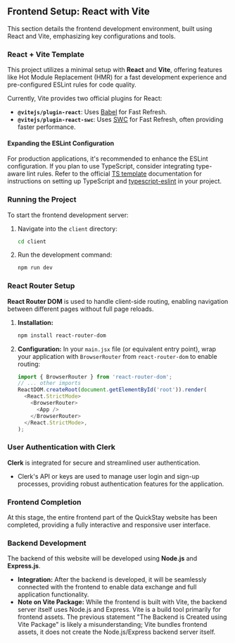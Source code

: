 ## Frontend Setup: React with Vite

This section details the frontend development environment, built using React and Vite, emphasizing key configurations and tools.

### React + Vite Template

This project utilizes a minimal setup with **React** and **Vite**, offering features like Hot Module Replacement (HMR) for a fast development experience and pre-configured ESLint rules for code quality.

Currently, Vite provides two official plugins for React:

* **`@vitejs/plugin-react`**: Uses [Babel](https://babeljs.io/) for Fast Refresh.
* **`@vitejs/plugin-react-swc`**: Uses [SWC](https://swc.rs/) for Fast Refresh, often providing faster performance.

#### Expanding the ESLint Configuration

For production applications, it's recommended to enhance the ESLint configuration. If you plan to use TypeScript, consider integrating type-aware lint rules. Refer to the official [TS template](https://vitejs.dev/guide/features.html#typescript) documentation for instructions on setting up TypeScript and [typescript-eslint](https://typescript-eslint.io/) in your project.

### Running the Project

To start the frontend development server:

1.  Navigate into the `client` directory:
    ```bash
    cd client
    ```
2.  Run the development command:
    ```bash
    npm run dev
    ```

### React Router Setup

**React Router DOM** is used to handle client-side routing, enabling navigation between different pages without full page reloads.

1.  **Installation:**
    ```bash
    npm install react-router-dom
    ```

2.  **Configuration:**
    In your `main.jsx` file (or equivalent entry point), wrap your application with `BrowserRouter` from `react-router-dom` to enable routing:
    ```javascript
    import { BrowserRouter } from 'react-router-dom';
    // ... other imports
    ReactDOM.createRoot(document.getElementById('root')).render(
      <React.StrictMode>
        <BrowserRouter>
          <App />
        </BrowserRouter>
      </React.StrictMode>,
    );
    ```

### User Authentication with Clerk

**Clerk** is integrated for secure and streamlined user authentication.

-   Clerk's API or keys are used to manage user login and sign-up processes, providing robust authentication features for the application.

### Frontend Completion

At this stage, the entire frontend part of the QuickStay website has been completed, providing a fully interactive and responsive user interface.

### Backend Development

The backend of this website will be developed using **Node.js** and **Express.js**.

-   **Integration:** After the backend is developed, it will be seamlessly connected with the frontend to enable data exchange and full application functionality.
-   **Note on Vite Package:** While the frontend is built with Vite, the backend server itself uses Node.js and Express. Vite is a build tool primarily for frontend assets. The previous statement "The Backend is Created using Vite Package" is likely a misunderstanding; Vite bundles frontend assets, it does not create the Node.js/Express backend server itself.

